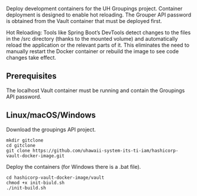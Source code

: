 Deploy development containers for the UH Groupings project. Container 
deployment is designed to enable hot reloading. The Grouper API
password is obtained from the Vault container that must be deployed
first.

Hot Reloading: Tools like Spring Boot’s DevTools detect changes to the files in
the /src directory (thanks to the mounted volume) and automatically reload the
application or the relevant parts of it. This eliminates the need to manually
restart the Docker container or rebuild the image to see code changes take 
effect.

## Prerequisites

The localhost Vault container must be running and contain the Groupings API
password.

## Linux/macOS/Windows

Download the groupings API project.

    mkdir gitclone
    cd gitclone
    git clone https://github.com/uhawaii-system-its-ti-iam/hashicorp-vault-docker-image.git

 Deploy the containers (for Windows there is a .bat file).

    cd hashicorp-vault-docker-image/vault
    chmod +x init-biuld.sh
    ./init-build.sh
